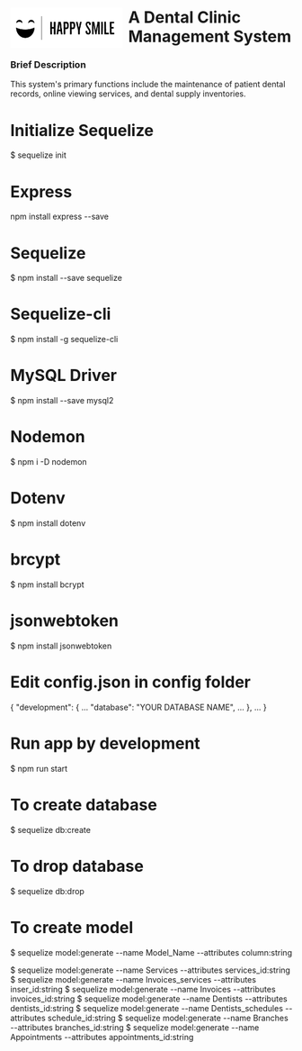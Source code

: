 #  <img align="left" alt="Visual Studio Code" width="200px" src="https://github.com/eurus-eastwind/hs-web/blob/b7b013fd4a8723c944fc098d2d0029262a7774be/assets/images/HSBW.PNG" style="padding-right:10px;" /> 
# A Dental Clinic Management System	

### Brief Description
This system's primary functions include the maintenance of patient dental records, online viewing services, and dental supply inventories.

# Initialize Sequelize
 $ sequelize init

# Express
npm install express --save

# Sequelize
 $ npm install --save sequelize

# Sequelize-cli
 $ npm install -g sequelize-cli

# MySQL Driver
 $ npm install --save mysql2

# Nodemon
 $ npm i -D nodemon

# Dotenv
 $ npm install dotenv

# brcypt
 $ npm install bcrypt

# jsonwebtoken
 $ npm install jsonwebtoken


# Edit config.json in config folder
{
  "development": {
    ...
    "database": "YOUR DATABASE NAME",
    ...
  },
  ...
}

# Run app by development
$ npm run start

# To create database
$ sequelize db:create

# To drop database
$ sequelize db:drop

# To create model
$ sequelize model:generate --name Model_Name --attributes column:string

$ sequelize model:generate --name Services --attributes services_id:string
$ sequelize model:generate --name Invoices_services --attributes inser_id:string
$ sequelize model:generate --name Invoices --attributes invoices_id:string
$ sequelize model:generate --name Dentists --attributes dentists_id:string
$ sequelize model:generate --name Dentists_schedules --attributes schedule_id:string
$ sequelize model:generate --name Branches --attributes branches_id:string
$ sequelize model:generate --name Appointments --attributes appointments_id:string